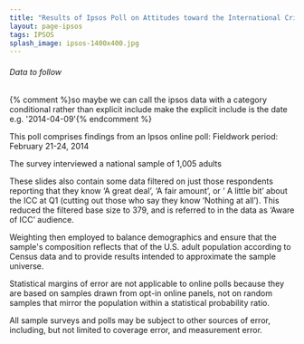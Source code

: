 ```yaml
---
title: "Results of Ipsos Poll on Attitudes toward the International Criminal Court"
layout: page-ipsos
tags: IPSOS
splash_image: ipsos-1400x400.jpg
---
```



###### Data to follow 

{% comment %}so maybe we can call the ipsos data with a category conditional rather than explicit include
make the explicit include is the date e.g. '2014-04-09'{% endcomment %}


This poll comprises findings from an Ipsos online poll:
Fieldwork period: February 21-24, 2014

The survey interviewed a national sample of 1,005 adults

These slides also contain some data filtered on just those respondents reporting that they know ‘A great deal’, ‘A fair amount’, or ‘ A little bit’ about the ICC at Q1 (cutting out those who say they know ‘Nothing at all’). This reduced the filtered base size to 379, and is referred to in the data as ‘Aware of ICC’ audience.

Weighting then employed to balance demographics and ensure that the sample's composition reflects that of the U.S. adult population according to Census data and to provide results intended to approximate the sample universe. 

Statistical margins of error are not applicable to online polls because they are based on samples drawn from opt-in online panels, not on random samples that mirror the population within a statistical probability ratio. 

All sample surveys and polls may be subject to other sources of error, including, but not limited to coverage error, and measurement error.
